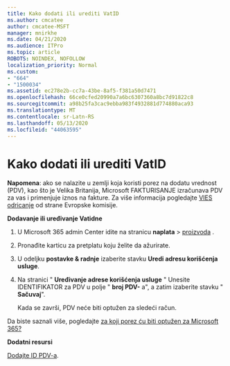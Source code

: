 ```yaml
---
title: Kako dodati ili urediti VatID
ms.author: cmcatee
author: cmcatee-MSFT
manager: mnirkhe
ms.date: 04/21/2020
ms.audience: ITPro
ms.topic: article
ROBOTS: NOINDEX, NOFOLLOW
localization_priority: Normal
ms.custom:
- "664"
- "1500034"
ms.assetid: ec278e2b-cc7a-43be-8af5-f381a50d7471
ms.openlocfilehash: 66ce0cfed20990a7a6bc6307360a8bc7d91822c8
ms.sourcegitcommit: a98b25fa3cac9ebba983f4932881d774880aca93
ms.translationtype: MT
ms.contentlocale: sr-Latn-RS
ms.lasthandoff: 05/13/2020
ms.locfileid: "44063595"
---
```

# <a name="how-to-add-or-edit-a-vatid"></a>Kako dodati ili urediti VatID

**Napomena**: ako se nalazite u zemlji koja koristi porez na dodatu vrednost (PDV), kao što je Velika Britanija, Microsoft FAKTURISANJE izračunava PDV za vas i primenjuje iznos na fakture. Za više informacija pogledajte [VIES odricanje](https://go.microsoft.com/fwlink/p/?LinkID=841741) od strane Evropske komisije.

**Dodavanje ili uređivanje Vatidne**

1. U Microsoft 365 admin Center idite na stranicu **naplata** \> [proizvoda](https://go.microsoft.com/fwlink/p/?linkid=842054) .

2. Pronađite karticu za pretplatu koju želite da ažurirate.

3. U odeljku **postavke & radnje** izaberite stavku **Uredi adresu korišćenja usluge**.

4. Na stranici " **Uređivanje adrese korišćenja usluge** " Unesite IDENTIFIKATOR za PDV u polje " **broj PDV-** a", a zatim izaberite stavku " **Sačuvaj**".

    Kada se završi, PDV neće biti optužen za sledeći račun.

Da biste saznali više, pogledajte [za koji porez ću biti optužen za Microsoft 365?](https://docs.microsoft.com/office365/admin/subscriptions-and-billing/what-tax-will-i-be-charged)

**Dodatni resursi**

[Dodajte ID PDV-a](https://docs.microsoft.com/office365/admin/subscriptions-and-billing/what-tax-will-i-be-charged?view=o365-worldwide#add-your-vat-id-eu-countries-only).